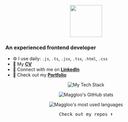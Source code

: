 
<p align="center"><img src="https://media4.giphy.com/media/v1.Y2lkPTc5MGI3NjExZDY2eHd6dGMwajJibHNyYmJpaHMwd2dxdGV6dzRoNjZrMzJqd3Q4diZlcD12MV9pbnRlcm5hbF9naWZfYnlfaWQmY3Q9Zw/ptqAPgghLtHOa0SLJS/giphy.gif" width="100" height="100" /></p>

### An experienced frontend developer


- ⚙️ I use daily: `.js`, `.ts`, `.jsx`, `.tsx`, `.html`, `.css`
- 🌱 My **[CV](https://drive.google.com/file/d/16xH-G9ixNLfPfx8DWSNibCMbZsTu9-eK/view?export=download)**
- 💬 Connect with me on **[LinkedIn](https://www.linkedin.com/in/margarita-privalko-6a6040240/)**
- 💅 Check out my **[Portfolio](https://maggloo.github.io/MyPortfolio/)**

<div align="center">
<div>
  
![My Tech Stack](https://github-readme-tech-stack.vercel.app/api/cards?align=center&titleAlign=center&lineCount=2&theme=github&line1=react%2Creact%2Cf160ac%3Bnext.js%2Cnext.js%2C62ca80%3Btypescript%2Ctypescript%2C91f3f8%3B&line2=sass%2Csass%2C907ed8%3Bgit%2Cgit%2Ce4f337%3Bfigma%2Cfigma%2C9b26e1%3B)

![Maggloo's GitHub stats](https://github-readme-stats.vercel.app/api?username=maggloo&show_icons=true&layout=compact)
  
</div>

![Maggloo's most used languages](https://github-readme-stats.vercel.app/api/top-langs/?username=maggloo&layout=compact&hide_border=false")

</div>
  
<p align="center"><samp>
Check out my repos ⬇️  
  </samp>
</p>
<!--
**maggloo/maggloo** is a ✨ _special_ ✨ repository because its `README.md` (this file) appears on your GitHub profile.

Here are some ideas to get you started:

- 🔭 I’m currently working on ...
- 🌱 I’m currently learning ...
- 👯 I’m looking to collaborate on ...
- 🤔 I’m looking for help with ...
- 💬 Ask me about ...
- 📫 How to reach me: ...
- 😄 Pronouns: ...
- ⚡ Fun fact: ...
-->
